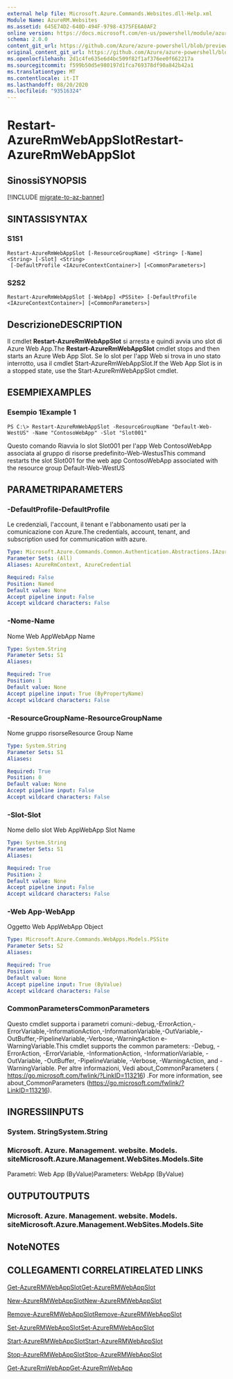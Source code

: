 ```yaml
---
external help file: Microsoft.Azure.Commands.Websites.dll-Help.xml
Module Name: AzureRM.Websites
ms.assetid: 645E74D2-640D-494F-9798-4375FE6A0AF2
online version: https://docs.microsoft.com/en-us/powershell/module/azurerm.websites/restart-azurermwebappslot
schema: 2.0.0
content_git_url: https://github.com/Azure/azure-powershell/blob/preview/src/ResourceManager/Websites/Commands.Websites/help/Restart-AzureRmWebAppSlot.md
original_content_git_url: https://github.com/Azure/azure-powershell/blob/preview/src/ResourceManager/Websites/Commands.Websites/help/Restart-AzureRmWebAppSlot.md
ms.openlocfilehash: 2d1c4fe635e6d4bc509f82f1af376ee0f662217a
ms.sourcegitcommit: f599b50d5e980197d1fca769378df90a842b42a1
ms.translationtype: MT
ms.contentlocale: it-IT
ms.lasthandoff: 08/20/2020
ms.locfileid: "93516324"
---
```

# <span data-ttu-id="81a42-101">Restart-AzureRmWebAppSlot</span><span class="sxs-lookup"><span data-stu-id="81a42-101">Restart-AzureRmWebAppSlot</span></span>

## <span data-ttu-id="81a42-102">Sinossi</span><span class="sxs-lookup"><span data-stu-id="81a42-102">SYNOPSIS</span></span>

[!INCLUDE [migrate-to-az-banner](../../includes/migrate-to-az-banner.md)]

## <span data-ttu-id="81a42-103">SINTASSI</span><span class="sxs-lookup"><span data-stu-id="81a42-103">SYNTAX</span></span>

### <span data-ttu-id="81a42-104">S1</span><span class="sxs-lookup"><span data-stu-id="81a42-104">S1</span></span>
```
Restart-AzureRmWebAppSlot [-ResourceGroupName] <String> [-Name] <String> [-Slot] <String>
 [-DefaultProfile <IAzureContextContainer>] [<CommonParameters>]
```

### <span data-ttu-id="81a42-105">S2</span><span class="sxs-lookup"><span data-stu-id="81a42-105">S2</span></span>
```
Restart-AzureRmWebAppSlot [-WebApp] <PSSite> [-DefaultProfile <IAzureContextContainer>] [<CommonParameters>]
```

## <span data-ttu-id="81a42-106">Descrizione</span><span class="sxs-lookup"><span data-stu-id="81a42-106">DESCRIPTION</span></span>
<span data-ttu-id="81a42-107">Il cmdlet **Restart-AzureRmWebAppSlot** si arresta e quindi avvia uno slot di Azure Web App.</span><span class="sxs-lookup"><span data-stu-id="81a42-107">The **Restart-AzureRmWebAppSlot** cmdlet stops and then starts an Azure Web App Slot.</span></span>
<span data-ttu-id="81a42-108">Se lo slot per l'app Web si trova in uno stato interrotto, usa il cmdlet Start-AzureRmWebAppSlot.</span><span class="sxs-lookup"><span data-stu-id="81a42-108">If the Web App Slot is in a stopped state, use the Start-AzureRmWebAppSlot cmdlet.</span></span>

## <span data-ttu-id="81a42-109">ESEMPI</span><span class="sxs-lookup"><span data-stu-id="81a42-109">EXAMPLES</span></span>

### <span data-ttu-id="81a42-110">Esempio 1</span><span class="sxs-lookup"><span data-stu-id="81a42-110">Example 1</span></span>
```
PS C:\> Restart-AzureRmWebAppSlot -ResourceGroupName "Default-Web-WestUS" -Name "ContosoWebApp" -Slot "Slot001"
```

<span data-ttu-id="81a42-111">Questo comando Riavvia lo slot Slot001 per l'app Web ContosoWebApp associata al gruppo di risorse predefinito-Web-Westus</span><span class="sxs-lookup"><span data-stu-id="81a42-111">This command restarts the slot Slot001 for the web app ContosoWebApp associated with the resource group Default-Web-WestUS</span></span>

## <span data-ttu-id="81a42-112">PARAMETRI</span><span class="sxs-lookup"><span data-stu-id="81a42-112">PARAMETERS</span></span>

### <span data-ttu-id="81a42-113">-DefaultProfile</span><span class="sxs-lookup"><span data-stu-id="81a42-113">-DefaultProfile</span></span>
<span data-ttu-id="81a42-114">Le credenziali, l'account, il tenant e l'abbonamento usati per la comunicazione con Azure.</span><span class="sxs-lookup"><span data-stu-id="81a42-114">The credentials, account, tenant, and subscription used for communication with azure.</span></span>

```yaml
Type: Microsoft.Azure.Commands.Common.Authentication.Abstractions.IAzureContextContainer
Parameter Sets: (All)
Aliases: AzureRmContext, AzureCredential

Required: False
Position: Named
Default value: None
Accept pipeline input: False
Accept wildcard characters: False
```

### <span data-ttu-id="81a42-115">-Nome</span><span class="sxs-lookup"><span data-stu-id="81a42-115">-Name</span></span>
<span data-ttu-id="81a42-116">Nome Web App</span><span class="sxs-lookup"><span data-stu-id="81a42-116">WebApp Name</span></span>

```yaml
Type: System.String
Parameter Sets: S1
Aliases:

Required: True
Position: 1
Default value: None
Accept pipeline input: True (ByPropertyName)
Accept wildcard characters: False
```

### <span data-ttu-id="81a42-117">-ResourceGroupName</span><span class="sxs-lookup"><span data-stu-id="81a42-117">-ResourceGroupName</span></span>
<span data-ttu-id="81a42-118">Nome gruppo risorse</span><span class="sxs-lookup"><span data-stu-id="81a42-118">Resource Group Name</span></span>

```yaml
Type: System.String
Parameter Sets: S1
Aliases:

Required: True
Position: 0
Default value: None
Accept pipeline input: False
Accept wildcard characters: False
```

### <span data-ttu-id="81a42-119">-Slot</span><span class="sxs-lookup"><span data-stu-id="81a42-119">-Slot</span></span>
<span data-ttu-id="81a42-120">Nome dello slot Web App</span><span class="sxs-lookup"><span data-stu-id="81a42-120">WebApp Slot Name</span></span>

```yaml
Type: System.String
Parameter Sets: S1
Aliases:

Required: True
Position: 2
Default value: None
Accept pipeline input: False
Accept wildcard characters: False
```

### <span data-ttu-id="81a42-121">-Web App</span><span class="sxs-lookup"><span data-stu-id="81a42-121">-WebApp</span></span>
<span data-ttu-id="81a42-122">Oggetto Web App</span><span class="sxs-lookup"><span data-stu-id="81a42-122">WebApp Object</span></span>

```yaml
Type: Microsoft.Azure.Commands.WebApps.Models.PSSite
Parameter Sets: S2
Aliases:

Required: True
Position: 0
Default value: None
Accept pipeline input: True (ByValue)
Accept wildcard characters: False
```

### <span data-ttu-id="81a42-123">CommonParameters</span><span class="sxs-lookup"><span data-stu-id="81a42-123">CommonParameters</span></span>
<span data-ttu-id="81a42-124">Questo cmdlet supporta i parametri comuni:-debug,-ErrorAction,-ErrorVariable,-InformationAction,-InformationVariable,-OutVariable,-OutBuffer,-PipelineVariable,-Verbose,-WarningAction e-WarningVariable.</span><span class="sxs-lookup"><span data-stu-id="81a42-124">This cmdlet supports the common parameters: -Debug, -ErrorAction, -ErrorVariable, -InformationAction, -InformationVariable, -OutVariable, -OutBuffer, -PipelineVariable, -Verbose, -WarningAction, and -WarningVariable.</span></span> <span data-ttu-id="81a42-125">Per altre informazioni, Vedi about_CommonParameters ( https://go.microsoft.com/fwlink/?LinkID=113216) .</span><span class="sxs-lookup"><span data-stu-id="81a42-125">For more information, see about_CommonParameters (https://go.microsoft.com/fwlink/?LinkID=113216).</span></span>

## <span data-ttu-id="81a42-126">INGRESSI</span><span class="sxs-lookup"><span data-stu-id="81a42-126">INPUTS</span></span>

### <span data-ttu-id="81a42-127">System. String</span><span class="sxs-lookup"><span data-stu-id="81a42-127">System.String</span></span>

### <span data-ttu-id="81a42-128">Microsoft. Azure. Management. website. Models. site</span><span class="sxs-lookup"><span data-stu-id="81a42-128">Microsoft.Azure.Management.WebSites.Models.Site</span></span>
<span data-ttu-id="81a42-129">Parametri: Web App (ByValue)</span><span class="sxs-lookup"><span data-stu-id="81a42-129">Parameters: WebApp (ByValue)</span></span>

## <span data-ttu-id="81a42-130">OUTPUT</span><span class="sxs-lookup"><span data-stu-id="81a42-130">OUTPUTS</span></span>

### <span data-ttu-id="81a42-131">Microsoft. Azure. Management. website. Models. site</span><span class="sxs-lookup"><span data-stu-id="81a42-131">Microsoft.Azure.Management.WebSites.Models.Site</span></span>

## <span data-ttu-id="81a42-132">Note</span><span class="sxs-lookup"><span data-stu-id="81a42-132">NOTES</span></span>

## <span data-ttu-id="81a42-133">COLLEGAMENTI CORRELATI</span><span class="sxs-lookup"><span data-stu-id="81a42-133">RELATED LINKS</span></span>

[<span data-ttu-id="81a42-134">Get-AzureRMWebAppSlot</span><span class="sxs-lookup"><span data-stu-id="81a42-134">Get-AzureRMWebAppSlot</span></span>](./Get-AzureRMWebAppSlot.md)

[<span data-ttu-id="81a42-135">New-AzureRMWebAppSlot</span><span class="sxs-lookup"><span data-stu-id="81a42-135">New-AzureRMWebAppSlot</span></span>](./New-AzureRMWebAppSlot.md)

[<span data-ttu-id="81a42-136">Remove-AzureRMWebAppSlot</span><span class="sxs-lookup"><span data-stu-id="81a42-136">Remove-AzureRMWebAppSlot</span></span>](./Remove-AzureRMWebAppSlot.md)

[<span data-ttu-id="81a42-137">Set-AzureRMWebAppSlot</span><span class="sxs-lookup"><span data-stu-id="81a42-137">Set-AzureRMWebAppSlot</span></span>](./Set-AzureRMWebAppSlot.md)

[<span data-ttu-id="81a42-138">Start-AzureRMWebAppSlot</span><span class="sxs-lookup"><span data-stu-id="81a42-138">Start-AzureRMWebAppSlot</span></span>](./Start-AzureRMWebAppSlot.md)

[<span data-ttu-id="81a42-139">Stop-AzureRMWebAppSlot</span><span class="sxs-lookup"><span data-stu-id="81a42-139">Stop-AzureRMWebAppSlot</span></span>](./Stop-AzureRMWebAppSlot.md)

[<span data-ttu-id="81a42-140">Get-AzureRmWebApp</span><span class="sxs-lookup"><span data-stu-id="81a42-140">Get-AzureRmWebApp</span></span>](./Get-AzureRmWebApp.md)
